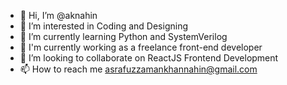 - 👋 Hi, I’m @aknahin
- 👀 I’m interested in Coding and Designing
- 🌱 I’m currently learning Python and SystemVerilog
- 💼 I'm currently working as a freelance front-end developer
- 💞️ I’m looking to collaborate on ReactJS Frontend Development
- 📫 How to reach me <a html="mailto:asrafuzzamankhannahin@gmail.com">asrafuzzamankhannahin@gmail.com</a>

<!---
aknahin/aknahin is a ✨ special ✨ repository because its `README.md` (this file) appears on your GitHub profile.
You can click the Preview link to take a look at your changes.
--->
